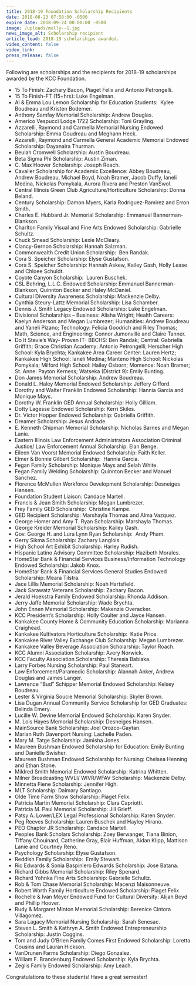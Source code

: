 ```yaml
---
title: 2018-19 Foundation Scholarship Recipients
date: 2018-08-23 07:58:00 -0500
expire_date: 2018-09-24 00:00:00 -0500
image: /uploads/molly--1.jpg
news_image_alt: Scholarship recipient
article_lead: 2018-19 scholarships awarded.
video_content: false
video_link:
press_release: false
---
```


Following are scholarships and the recipients for 2018-19 scholarships awarded by the KCC Foundation.

* 15 To Finish: Zachary Bacon, Piaget Felix and Antonio Petrongelli.
* 15 To Finish-FT (15+hrs): Luke Engelman.
* Al & Emma Lou Lemon Scholarship for Education Students: &nbsp;Kylee Boudreau and Kristen Bodemer.
* Anthony Samfay Memorial Scholarship: Andrew Douglas.
* Americo Vespucci Lodge 1722 Scholarship: Toni Grayling.
* Azzarelli, Raymond and Carmella Memorial Nursing Endowed Scholarship: Emma Goudreau and Meghann Heck.
* Azzarelli, Raymond and Carmella General Academic Memorial Endowed Scholarship: Dayanaira Thurman.
* Beulah Cromwell Scholarship: Austin Boudreau.
* Beta Sigma Phi Scholarship: Austin Ziman.
* C. Max Hoover Scholarship: Joseph Roach.
* Cavalier Scholarship for Academic Excellence: Abbey Boudreau, Andrew Boudreau, Michael Boyd, Noah Bramer, Jacob Duffy, Ianeli Medina, Nickolas Pomykala, Aurora Rivera and Preston VanSwol.
* Central Illinois Green Club Agriculture/Horticulture Scholarship: Donna Beland.
* Century Scholarship: Damon Myers, Karla Rodriguez-Ramirez and Erron Smith.
* Charles E. Hubbard Jr. Memorial Scholarship: Emmanuel Bannerman-Blankson.
* Charlton Family Visual and Fine Arts Endowed Scholarship: Gabrielle Schultz.
* Chuck Smead Scholarship: Lexie McCleary.
* Clancy-Gernon Scholarship: Hannah Salzman.
* Commonwealth Credit Union Scholarship:&nbsp; Ben Randak.
* Cora S. Speicher Scholarship: Elyse Gustafson.
* Cora S. Speicher Scholarship: Hannah Askew, Kailey Gash, Holly Lease and Chloee Schuldt.
* Coyote Canyon Scholarship: &nbsp;Lauren Buschek.
* CSL Behring, L.L.C. Endowed Scholarship: Emmanuel Bannerman-Blankson, Quinnton Becker and Haley McDaniel.
* Cultural Diversity Awareness Scholarship: Mackenzie Delby.
* Cynthia Steury-Lattz Memorial Scholarship: Lisa Schamber.
* Dennis J. Smith Legacy Endowed Scholarship: Luke Engelman.
* Divisional Scholarships – Business: Alisha Wright; Health Careers: Kaelyn Anderson and Megan Lumbrezer; Humanities: Andrew Boudreau and Yaneli Pizano; Technology: Felicia Goodrich and Riley Thomas; Math, Science, and Engineering: Connor Jumonville and Claire Tanner.
* Do It Stevie’s Way- Proven IT- BBCHS: Ben Randak; Central: Gabriella Griffith; Grace Christian Academy: Antonio Petrongelli; Herscher High School: Kyla Brychta; Kankakee Area Career Center: Lauren Hertz; Kankakee High School: Ianeli Medina; Manteno High School: Nickolas Pomykala; Milford High School: Hailey Osborn; Momence: Noah Bramer; St. Anne: Payton Kerness; Watseka (District 9): Emily Bunting.
* Don James Memorial Scholarship: Andrew Boudreau.
* Donald L. Haley Memorial Endowed Scholarship: Jeffery Gifford.
* Dorothy and Walter Franklin Endowed Scholarship: Hannia Garcia and Monique Mays.
* Dorothy W. Franklin GED Annual Scholarship: Holly Gilliam.
* Dotty Lagesse Endowed Scholarship: Kerri Skiles.
* Dr. Victor Hopper Endowed Scholarship: Gabriella Griffith.
* Dreamer Scholarship: Jesus Andrade.
* E. Kenneth Chipman Memorial Scholarship: Nicholas Barnes and Megan Lanie.
* Eastern Illinois Law Enforcement Administrators Association Criminal Justice/ Law Enforcement Annual Scholarship: Elan Benge.
* Eileen Van Voorst Memorial Endowed Scholarship: Faith Keller.
* Elmer & Bonnie Gilbert Scholarship: &nbsp;Hannia Garcia.
* Fegan Family Scholarship: Monique Mays and Selah White.
* Fegan Family Welding Scholarship: Quinnton Becker and Manuel Sanchez.
* Florence McMullen Workforce Development Scholarship: Desneiges Hansen.
* Foundation Student Liaison: Candace Martell.
* Francis & Jean Smith Scholarship: Megan Lumbrezer.
* Frey Family GED Scholarship:&nbsp; Christine Kampe.
* GED Recipient Scholarship: Marshayla Thomas and Alma Vazquez.
* George Homer and Amy T. Ryan Scholarship: Marshayla Thomas.
* George Kreider Memorial Scholarship: Kailey Gash.
* Gov. George H. and Lura Lynn Ryan Scholarship: &nbsp;Andy Pham.
* Gerry Sikma Scholarship: Zachary Langlois.
* High School Art Exhibit Scholarship: Harley Rudish.
* Hispanic Latino Advisory Committee Scholarship: Hazibeth Morales.
* HomeStar Bank & Financial Services Business/Information Technology Endowed Scholarship: Jakob Knox.
* HomeStar Bank & Financial Services General Studies Endowed Scholarship: Meara Tilstra.
* Jace Lillis Memorial Scholarship: Noah Hartsfield.
* Jack Sarawatz Veterans Scholarship: Zachary Bacon.
* Jerald Hoekstra Family Endowed Scholarship: Rhonda Addison.
* Jerry Jaffe Memorial Scholarship: Wade Brychta.
* John Ennen Memorial Scholarship: Makenzie Overacker.
* KCC President’s Scholarship: Holly Coulter and Jayce Hansen.
* Kankakee County Home & Community Education Scholarship: Marianna Craighead.
* Kankakee Kultivators Horticulture Scholarship: &nbsp;Katie Price.
* Kankakee River Valley Exchange Club Scholarship: Megan Lumbrezer.
* Kankakee Valley Beverage Association Scholarship: Taylor Roach.
* KCC Alumni Association Scholarship: Avery Norwick.
* KCC Faculty Association Scholarship: Theresia Babiaka.
* Larry Forbes Nursing Scholarship: Paul Staneart.
* Law Enforcement/Paramedic Scholarship: Alannah Anker, Andrew Douglas and James Langer.
* Lawrence “Bud” Schipper Memorial Endowed Scholarship: Kelsey Boudreau.
* Lester & Virginia Soucie Memorial Scholarship: Skyler Brown.
* Lisa Dugan Annual Community Service Scholarship for GED Graduates: Belinda Emery.
* Lucille W. Devine Memorial Endowed Scholarship: Karen Snyder.
* M. Lois Hayes Memorial Scholarship: Desneiges Hansen.
* MainSource Bank Scholarship: Joel Orozco-Gaytan.
* Marian Ruth Davenport Nursing: Lachelle Paden.
* Mary M. Tatge Scholarship: Jamisha Jones.
* Maureen Bushman Endowed Scholarship for Education: Emily Bunting and Danielle Swisher.
* Maureen Bushman Endowed Scholarship for Nursing: Chelsea Henning and Ethan Stone.
* Mildred Smith Memorial Endowed Scholarship: Katrina Whitten.
* Milner Broadcasting WVLI/ WIVR/WFAV Scholarship: Mackenzie Delby.
* Minnetta Fiene Scholarship: Jennifer High.
* MLT Scholarship: Dalmary Santiago.
* Olde Time Farm Show Scholarship: Piaget Felix.
* Patricia Martin Memorial Scholarship: Clara Capriotti.
* Patricia M. Paul Memorial Scholarship: Jill Grieff.
* Patsy A. Lower/LEX Legal Professional Scholarship: Karen Snyder.
* Peg Reeves Scholarship: Lauren Buschek and Hayley Hirano.
* PEO Chapter JR Scholarship: Candace Martell.
* Peoples Bank Scholars Scholarship: Zoey Berwanger, Tiana Binion, Tiffany Chouinard, Catherine Gray, Blair Huffman, Aidan Klipp, Mattison Lanie and Courtney Reno.
* Psychology Scholarship: Elyse Gustafson.
* Reddish Family Scholarship:&nbsp; Emily Stewart.
* Ric Edwards & Sonia Baspiniero Edwards Scholarship: Jose Batana.
* Richard Gibbs Memorial Scholarship: Riley Spenard.
* Richard Yohnka Fine Arts Scholarship: Gabrielle Schultz.
* Rob & Tom Chase Memorial Scholarship: Macenzi Maisonneuve.
* Robert Worth Family Horticulture Endowed Scholarship: Piaget Felix
* Rochelle & Ivan Meyer Endowed Fund for Cultural Diversity: Alijah Boyd and Phillip Hoover.
* Rudy & Margaret Minton Memorial Scholarship: Berenice Cintora Villagomez.
* Sara Lagacy Memorial Nursing Scholarship: Sarah Senesac.
* Steven L. Smith & Kathryn A. Smith Endowed Entrepreneurship Scholarship: Justin Coggins.
* Tom and Judy O’Brien Family Comes First Endowed Scholarship: Loretta Cousins and Lauran Hickson.
* VanDrunen Farms Scholarship: Diego Gonzalez.
* William F. Brandenburg Endowed Scholarship: Kyla Brychta.
* Zeglis Family Endowed Scholarship: Amy Leach.

Congratulations to these students! Have a great semester!